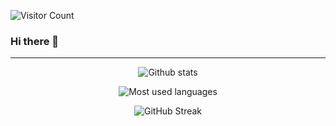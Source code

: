 ![Visitor Count](https://profile-counter.glitch.me/{juandav}/count.svg)

### Hi there 👋

---

<div align="center">

![Github stats](https://github-readme-stats.vercel.app/api?username=juandav&show_icons=true&theme=tokyonight)

![Most used languages](https://github-readme-stats.vercel.app/api/top-langs/?username=juandav&hide=html,css&theme=tokyonight)

![GitHub Streak](http://github-readme-streak-stats.herokuapp.com?user=juandav&theme=tokyonight)

</div>

<!--
**juandav/juandav** is a ✨ _special_ ✨ repository because its `README.md` (this file) appears on your GitHub profile.

Here are some ideas to get you started:

- 🔭 I’m currently working on ...
- 🌱 I’m currently learning ...
- 👯 I’m looking to collaborate on ...
- 🤔 I’m looking for help with ...
- 💬 Ask me about ...
- 📫 How to reach me: ...
- 😄 Pronouns: ...
- ⚡ Fun fact: ...
-->
